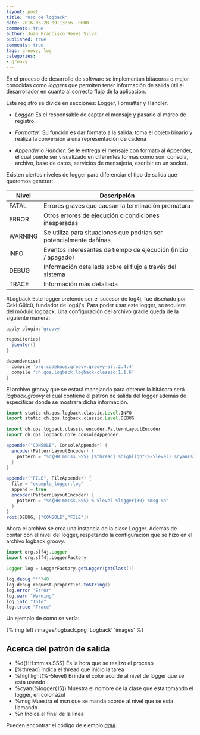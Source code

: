 ```yaml
---
layout: post
title: "Uso de logback"
date: 2016-03-28 09:13:56 -0600
comments: true
author: Juan Francisco Reyes Silva
published: true
comments: true
tags: groovy, log
categories:
- groovy
---
```


En el proceso de desarrollo de software se implementan bitácoras o mejor conocidas como *loggers* que permiten tener información de salida útil al desarrollador en cuanto al correcto flujo de la aplicación.

Este registro se divide en secciones: Logger, Formatter y Handler.

<!-- more -->
* _Logger_: Es el responsable de captar el mensaje y pasarlo al marco de registro.

* _Formatter_: Su función es dar formato a la salida. toma el objeto binario y realiza la conversión a una representación de cadena

* _Appender_ o _Handler_: Se le entrega el mensaje con formato al Appender, el cual puede ser visualizado en diferentes formas como son: consola, archivo, base de datos, servicios de mensajería, escribir en un socket.

Existen ciertos niveles de logger para diferenciar el tipo de salida que queremos generar:

|**Nivel** |	**Descripción**|
|  --- | ---|
|FATAL |	Errores graves que causan la terminación prematura|
|ERROR |	Otros errores de ejecución o condiciones inesperadas|
|WARNING |	Se utiliza para situaciones que podrían ser potencialmente dañinas|
|INFO |	Eventos interesantes de tiempo de ejecución (inicio / apagado)|
|DEBUG |	Información detallada sobre el flujo a través del sistema|
|TRACE |	Información más detallada|

#Logback
Este logger pretende ser el sucesor de log4j, fue diseñado por Ceki Gülcü, fundador de log4j's.
Para poder usar este logger, se requiere del módulo logback.
Una configuración del archivo gradle queda de la siguiente manera:

``` groovy
apply plugin:'groovy'

repositories{
  jcenter()
}

dependencies{
  compile 'org.codehaus.groovy:groovy-all:2.4.4'
  compile 'ch.qos.logback:logback-classic:1.1.6'
}
```

El archivo groovy que se estará manejando para obtener la bitácora será _logback.groovy_ el cual contiene el patrón de salida del logger además de especificar donde se mostrara dicha información.

``` groovy
import static ch.qos.logback.classic.Level.INFO
import static ch.qos.logback.classic.Level.DEBUG

import ch.qos.logback.classic.encoder.PatternLayoutEncoder
import ch.qos.logback.core.ConsoleAppender

appender("CONSOLE", ConsoleAppender) {
  encoder(PatternLayoutEncoder) {
    pattern = "%d{HH:mm:ss.SSS} [%thread] %highlight(%-5level) %cyan(%logger{15}) - %msg %n"
  }
}

appender("FILE", FileAppender) {
  file = "example_logger.log"
  append = true
  encoder(PatternLayoutEncoder) {
    pattern = "%d{HH:mm:ss.SSS} %-5level %logger{30} %msg %n"
  }
}
root(DEBUG, ["CONSOLE","FILE"])
```


Ahora el archivo se crea una instancia de la clase Logger. Además de contar con el nivel del logger, respetando la configuración que se hizo en el archivo logback.groovy.

``` groovy
import org.slf4j.Logger
import org.slf4j.LoggerFactory

Logger log = LoggerFactory.getLogger(getClass())

log.debug "*"*40
log.debug request.properties.toString()
log.error "Error"
log.warn "Warning"
log.info "Info"
log.trace "Trace"
```

Un ejemplo de como se vería:

{% img left /images/logback.png 'Logback' 'images' %}

## Acerca del patrón de salida

* %d{HH:mm:ss.SSS} Es la hora que se realizo el proceso
* [%thread] Indica el thread que inicio la tarea
* %highlight(%-5level) Brinda el color acorde al nivel de logger que se esta usando
* %cyan(%logger{15}) Muestra el nombre de la clase que esta tomando el logger, en color azul
* %msg Muestra el msn que se manda acorde al nivel que se esta llamando
* %n Indica el final de la línea

Pueden encontrar el código de ejemplo [*aquí*][2].

[1]: http://logback.qos.ch/manual/introduction.html

[2]: https://github.com/reyes271292/logger_logback

